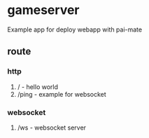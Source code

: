 # gameserver
Example app for deploy webapp with pai-mate

## route

### http
1. / - hello world
2. /ping - example for websocket

### websocket
1. /ws - websocket server
